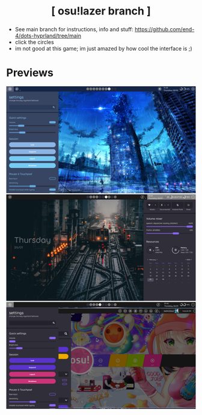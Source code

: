 <div align="center">
    <h1>[ osu!lazer branch ]</h1>
    <h3></h3>
</div>

 - See main branch for instructions, info and stuff: https://github.com/end-4/dots-hyprland/tree/main
 - click the circles
 - im not good at this game; im just amazed by how cool the interface is ;)

# Previews
 ![dots-hyprland](./screenshot-12.png)
 ![dots-hyprland](./screenshot-10.png)
 ![dots-hyprland](./screenshot-11.png)
